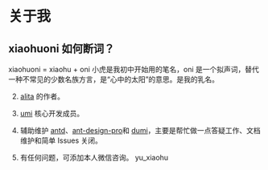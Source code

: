 # 关于我

## xiaohuoni 如何断词？

xiaohuoni = xiaohu + oni 小虎是我初中开始用的笔名，oni 是一个拟声词，替代一种不常见的少数名族方言，是“心中的太阳”的意思。是我的乳名。

2. [alita](https://github.com/alitajs/alita) 的作者。
3. [umi](https://github.com/umijs/umi) 核心开发成员。
4. 辅助维护 [antd](https://github.com/ant-design/ant-design)、[ant-design-pro](https://github.com/ant-design/ant-design-pro)和 [dumi](https://github.com/umijs/dumi)，主要是帮忙做一点答疑工作、文档维护和简单 Issues 关闭。

6. 有任何问题，可添加本人微信咨询。 yu_xiaohu
